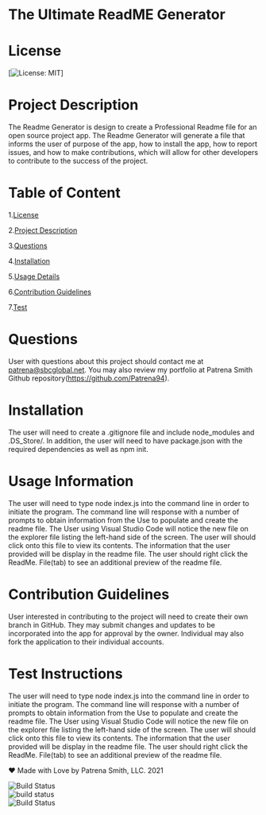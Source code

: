 


# The Ultimate ReadME Generator
      
# License
[![License: MIT](https://img.shields.io/github/license/Patrena94/The-Ultimate-ReadME-Generator)]   



 # Project Description
The Readme Generator is design to create a Professional Readme file for an open source project app. The Readme Generator will generate a file that informs the user of purpose of the app, how to install the app, how to report issues, and how to make contributions, which will allow for other  developers to contribute to the success of the project.   


 # Table of Content 
 1.[License](License) 

 2.[Project Description](Description)  

 3.[Questions](Questions)  

 4.[Installation](Installation)  

 5.[Usage Details](Usage)  

 6.[Contribution Guidelines](Contribution)  

 7.[Test](undefined) 

 # Questions  

 User with questions about this project should contact me at patrena@sbcglobal.net.  You may also review my portfolio at Patrena Smith Github repository(https://github.com/Patrena94).
 

 
# Installation
The user will need to create a .gitignore file and include node_modules and .DS_Store/.  In addition, the user will need to have package.json with the required dependencies as well as npm init.  


# Usage Information
 The user will need to type node index.js into the command line in order to initiate the program. The command line will response with a number of prompts to obtain information from the Use to populate and create the readme file. The User using Visual Studio Code will notice the new file on the explorer file listing the left-hand side of the screen.  The user will should click onto this file to view its contents.  The information that the user provided will be display in the readme file.  The user should right click the ReadMe. File(tab) to see an additional preview of the readme file.  

  
# Contribution Guidelines
User interested in contributing to the project will need to create their own branch in GitHub.  They may submit changes and updates to be incorporated into the app for approval by the owner.  Individual may also fork the application to their individual accounts.  


# Test Instructions
The user will need to type node index.js into the command line in order to initiate the program. The command line will response with a number of prompts to obtain information from the Use to populate and create the readme file. The User using Visual Studio Code will notice the new file on the explorer file listing the left-hand side of the screen.  The user will should click onto this file to view its contents.  The information that the user provided will be display in the readme file.  The user should right click the ReadMe. File(tab) to see an additional preview of the readme file.  


❤️ Made with Love by Patrena Smith, LLC. 2021  

![Build Status](https://img.shields.io/github/languages/top/Patrena94/Smith-Corporation-Work-Scheduler)  
![build status](https://img.shields.io/github/languages/top/Patrena94/Mobile-Drive-in-Theater)  
![Build Status](https://img.shields.io/github/languages/top/Patrena94/Multi-City-Weather-Dashboard)
 